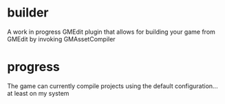 # builder
A work in progress GMEdit plugin that allows for building your game from GMEdit by invoking GMAssetCompiler

# progress
The game can currently compile projects using the default configuration... at least on my system

